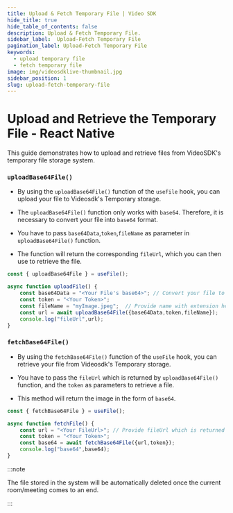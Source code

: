 ```yaml
---
title: Upload & Fetch Temporary File | Video SDK
hide_title: true
hide_table_of_contents: false
description: Upload & Fetch Temporary File.
sidebar_label:  Upload-Fetch Temporary File
pagination_label: Upload-Fetch Temporary File
keywords:
  - upload temporary file
  - fetch temporary file
image: img/videosdklive-thumbnail.jpg
sidebar_position: 1
slug: upload-fetch-temporary-file
---
```


# Upload and Retrieve the Temporary File - React Native

This guide demonstrates how to upload and retrieve files from VideoSDK's temporary file storage system.
 

### `uploadBase64File()`

- By using the `uploadBase64File()` function of the `useFile` hook, you can upload your file to Videosdk's Temporary storage.

- The `uploadBase64File()` function only works with `base64`. Therefore, it is necessary to convert your file into `base64` format.

- You have to pass `base64Data`,`token`,`fileName` as parameter in `uploadBase64File()` function.

- The function will return the corresponding `fileUrl`, which you can then use to retrieve the file.

```js
const { uploadBase64File } = useFile();

async function uploadFile() {
    const base64Data = "<Your File's base64>"; // Convert your file to base64 and pass here 
    const token = "<Your Token>";
    const fileName = "myImage.jpeg";  // Provide name with extension here
    const url = await uploadBase64File({base64Data,token,fileName});
    console.log("fileUrl",url);
}
```

### `fetchBase64File()`

- By using the `fetchBase64File()` function of the `useFile` hook, you can retrieve your file from Videosdk's Temporary storage.

- You have to pass the `fileUrl` which is returned by `uploadBase64File()` function, and the `token` as parameters to retrieve a file.

- This method will return the image in the form of `base64`.

```js
const { fetchBase64File } = useFile();

async function fetchFile() {
    const url = "<Your FileUrl>"; // Provide fileUrl which is returned by uploadBase64File()
    const token = "<Your Token>";
    const base64 = await fetchBase64File({url,token});
    console.log("base64",base64);
}
```

:::note

The file stored in the system will be automatically deleted once the current room/meeting comes to an end.

:::



